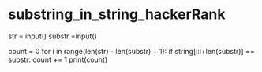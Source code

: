 # substring_in_string_hackerRank
str = input()
substr =input()

count = 0
for i in range(len(str) - len(substr) + 1):
    if string[i:i+len(substr)] == substr:
        count += 1
print(count)
